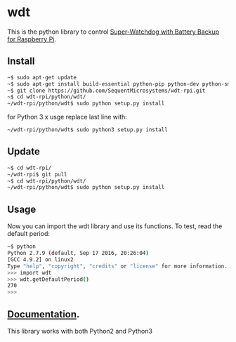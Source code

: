 # wdt

This is the python library to control [Super-Watchdog with Battery Backup for Raspberry Pi](https://sequentmicrosystems.com/collections/all-io-cards/products/raspberry-pi-battery-backup).

## Install

```bash
~$ sudo apt-get update
~$ sudo apt-get install build-essential python-pip python-dev python-smbus git
~$ git clone https://github.com/SequentMicrosystems/wdt-rpi.git
~$ cd wdt-rpi/python/wdt/
~/wdt-rpi/python/wdt$ sudo python setup.py install
```

for Python 3.x usge replace last line with:
```bash
~/wdt-rpi/python/wdt$ sudo python3 setup.py install
```

## Update

```bash
~$ cd wdt-rpi/
~/wdt-rpi$ git pull
~$ cd wdt-rpi/python/wdt/
~/wdt-rpi/python/wdt$ sudo python setup.py install
```

## Usage 

Now you can import the wdt library and use its functions. To test, read the default period:

```bash
~$ python
Python 2.7.9 (default, Sep 17 2016, 20:26:04)
[GCC 4.9.2] on linux2
Type "help", "copyright", "credits" or "license" for more information.
>>> import wdt
>>> wdt.getDefaultPeriod()
270
>>>
```
## [Documentation](https://github.com/SequentMicrosystems/wdt-rpi/blob/master/python/wdt/README.md). 

This library works with both Python2 and Python3
